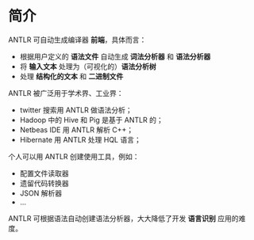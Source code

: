 # 简介

ANTLR 可自动生成编译器 **前端**，具体而言：

* 根据用户定义的 **语法文件** 自动生成 **词法分析器** 和 **语法分析器**
* 将 **输入文本** 处理为（可视化的）**语法分析树**
* 处理 **结构化的文本** 和 **二进制文件**

ANTLR 被广泛用于学术界、工业界：

* twitter 搜索用 ANTLR 做语法分析；
* Hadoop 中的 Hive 和 Pig 是基于 ANTLR 的；
* Netbeas IDE 用 ANTLR 解析 C++；
* Hibernate 用 ANTLR 处理 HQL 语言；

个人可以用 ANTLR 创建使用工具，例如：

* 配置文件读取器
* 遗留代码转换器
* JSON 解析器
* ...

ANTLR 可根据语法自动创建语法分析器，大大降低了开发 **语言识别** 应用的难度。 
